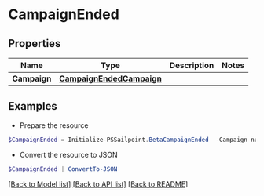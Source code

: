 # CampaignEnded
## Properties

Name | Type | Description | Notes
------------ | ------------- | ------------- | -------------
**Campaign** | [**CampaignEndedCampaign**](CampaignEndedCampaign.md) |  | 

## Examples

- Prepare the resource
```powershell
$CampaignEnded = Initialize-PSSailpoint.BetaCampaignEnded  -Campaign null
```

- Convert the resource to JSON
```powershell
$CampaignEnded | ConvertTo-JSON
```

[[Back to Model list]](../README.md#documentation-for-models) [[Back to API list]](../README.md#documentation-for-api-endpoints) [[Back to README]](../README.md)

